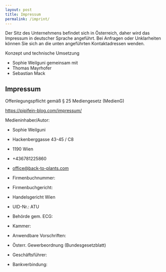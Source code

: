 ```yaml
---
layout: post
title: Impressum
permalink: /imprint/
---
```


Der Sitz des Unternehmens befindet sich in Österreich, daher wird das Impressum in deutscher Sprache angeführt. Bei Anfragen oder Unklarheiten können Sie sich an die unten angeführten Kontaktadressen wenden.

Konzept und technische Umsetzung
- Sophie Weilguni gemeinsam mit
- Thomas Mayrhofer
- Sebastian Mack

## Impressum

Offenlegungspflicht gemäß § 25 Mediengesetz (MedienG)

https://pipifein-blog.com/impressum/

Medieninhaber/Autor:
- Sophie Weilguni
- Hackenberggasse 43-45 / C8
- 1190 Wien
- +436781225860
- office@back-to-plants.com


- Firmenbuchnummer:
- Firmenbuchgericht:
- Handelsgericht Wien
- UID-Nr.: ATU

- Behörde gem. ECG:
- Kammer:


- Anwendbare Vorschriften:
- Österr. Gewerbeordnung (Bundesgesetzblatt)


- Geschäftsführer:
- Bankverbindung:
